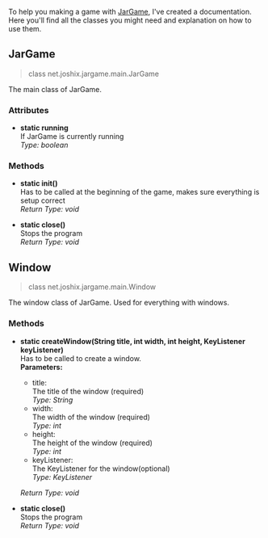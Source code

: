To help you making a game with [JarGame](https://github.com/Joshyx/JarGame), I've created a documentation. Here you'll find all the classes you might need and explanation on how to use them.




## JarGame
> class net.joshix.jargame.main.JarGame

The main class of JarGame.

### Attributes
* **static running**\
  If JarGame is currently running\
  _Type: boolean_

### Methods
* **static init()**\
  Has to be called at the beginning of the game, makes sure everything is setup correct\
  _Return Type: void_
  
* **static close()**\
  Stops the program\
  _Return Type: void_
  
  
## Window
> class net.joshix.jargame.main.Window

The window class of JarGame. Used for everything with windows.

### Methods
* **static createWindow(String title, int width, int height, KeyListener keyListener)**\
  Has to be called to create a window.\
  **Parameters:**
  * title:\
    The title of the window (required)\
    _Type: String_
  * width:\
    The width of the window (required)\
    _Type: int_
  * height:\
    The height of the window (required)\
    _Type: int_
  * keyListener:\
    The KeyListener for the window(optional)\
    _Type: KeyListener_

  _Return Type: void_
  
* **static close()**\
  Stops the program\
  _Return Type: void_
